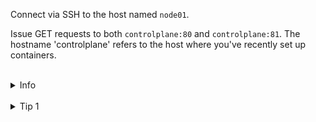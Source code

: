 
Connect via SSH to the host named `node01`.

Issue GET requests to both `controlplane:80` and `controlplane:81`. 
The hostname 'controlplane' refers to the host where you've recently set up containers.


<br>
<details><summary>Info</summary>
<br>

```plain
Documentation - https://docs.docker.com/network/#published-ports.
```

</details>

<br>
<details><summary>Tip 1</summary>
<br>

```plain
If you include the localhost IP address (127.0.0.1) with the publish flag, 
only the Docker host can access the published container port.

To ssh use `ssh node01` command.
```

<br>
<details><summary>Tip 2</summary>
<br>

```plain
You should expect an error message "Failed to connect to controlplane port 81: Connection refused" 
upon executing the `curl controlplane:81` command.
```

</details>


<br>
<details><summary>Solution</summary>
<br>

<br>

Connect via SSH to the host named `node01`:

<br>

```plain
ssh node01
```{{exec}}

<br>

Send get request to `controlplane:80`:

<br>

```plain
curl controlplane:80
```{{exec}}

<br>

Send get request to `controlplane:81`:

<br>

```plain
curl controlplane:81
```{{exec}}

</details>